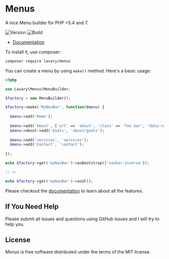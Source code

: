 # Menus

A nice Menu builder for PHP +5.4 and 7.


![Version](http://img.shields.io/packagist/v/lavary/menus.svg?style=flat-square)
![Build](http://img.shields.io/travis/lavary/menus.svg?style=flat-square)


* [Documentation](https://github.com/lavary/menus/wiki/Menus)

To install it, use composer:

```bash
composer require lavary/menus
```

You can create a menu by using `make()` method. Here's a basic usage:

```php
<?php

use Lavary\Menus\MenuBuilder;

$factory = new MenuBuilder();

$factory->make('MyNavBar', function($menu) {
  
  $menu->add('Home');
  
  $menu->add('About', ['url' => 'about', 'class' => 'foo bar', 'data-role' => 'item'])->data('weight', 15);
  $menu->about->add('Goals', 'about/goals');
  
  $menu->add('services', 'services');
  $menu->add('Contact', 'contact');
  
});

echo $factory->get('myNavBar')->asBootstrap(['navbar-inverse']);

// or

echo $factory->get('myNavBar')->asUl();
```

Please checkout the [documentation](https://github.com/lavary/menus/wiki/Menus) to learn about all the features.


## If You Need Help

Please submit all issues and questions using GitHub issues and I will try to help you.


## License

*Menus* is free software distributed under the terms of the MIT license.
